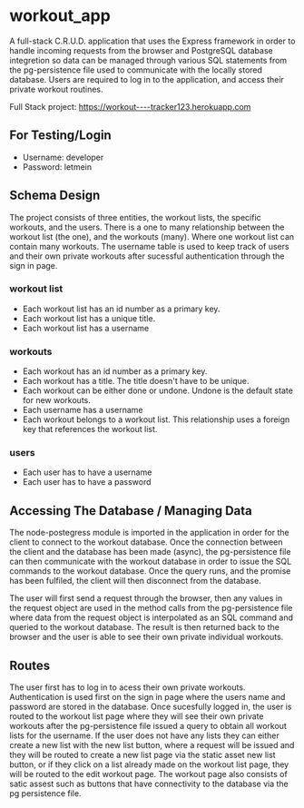 # workout_app

A full-stack C.R.U.D. application that uses the Express framework in order to handle incoming requests from the browser and PostgreSQL database integretion  so data can be managed through various SQL statements from the pg-persistence file used to communicate with the locally stored database. Users are required to log in to the application, and access their private workout routines. 

Full Stack project: https://workout----tracker123.herokuapp.com

## For Testing/Login
 * Username: developer
 * Password: letmein

## Schema Design 

The project consists of three entities, the workout lists, the specific workouts, and the users. There is a one to many relationship between the workout list (the one), and the workouts (many). Where one workout list can contain many workouts. The username table is used to keep track of users and their own private workouts after sucessful authentication through the sign in page.

### workout list
 * Each workout list has an id number as a primary key.
 * Each workout list has a unique title.
 * Each workout list has a username

### workouts
 * Each workout has an id number as a primary key.
 * Each workout has a title. The title doesn't have to be unique.
 * Each workout can be either done or undone. Undone is the default state for new workouts.
 * Each username has a username 
 * Each workout belongs to a workout list. This relationship uses a foreign key that references the workout list.

### users
 * Each user has to have a username
 * Each user has to have a password

## Accessing The Database / Managing Data 
The node-postegress module is imported in the application in order for the client to connect to the workout database. Once the connection between the client and the database has been made (async), the pg-persistence file can then communicate with the workout database in order to issue the SQL commands to the workout database. Once the query runs, and the promise has been fulfiled, the client will then disconnect from the database. 

The user will first send a request through the browser, then any values in the request object are used in the method calls from the pg-persistence file where data from the request object is interpolated as an SQL command and queried to the workout database. The result is then returned back to the browser and the user is able to see their own private individual workouts. 

## Routes 
The user first has to log in to acess their own private workouts. Authentication is used first on the sign in page where the users name and password are stored in the database. Once sucesfully logged in, the user is routed to the workout list page where they will see their own private workouts after the pg-persistence file issued a query to obtain all workout lists for the username. If the user does not have any lists they can either create a new list with the new list button, where a request will be issued and they will be routed to create a new list page via the static asset new list button, or if they click on a list already made on the workout list page, they will be routed to the edit workout page. The workout page also consists of satic assest such as buttons that have connectivity to the database via the pg persistence file.  








 
